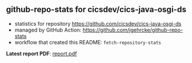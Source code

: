## github-repo-stats for cicsdev/cics-java-osgi-ds

- statistics for repository https://github.com/cicsdev/cics-java-osgi-ds
- managed by GitHub Action: https://github.com/jgehrcke/github-repo-stats
- workflow that created this README: `fetch-repository-stats`

**Latest report PDF**: [report.pdf](https://github.com/cicsdev/repo-stats/raw/github-repo-stats/cicsdev/cics-java-osgi-ds/latest-report/report.pdf)

